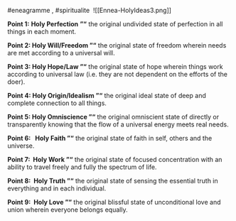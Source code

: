 
#eneagramme , #spiritualite 
 ![[Ennea-HolyIdeas3.png]]

**Point 1:** **Holy Perfection** **”“** the original undivided state of perfection in all things in each moment.

**Point 2: Holy Will/Freedom ”“** the original state of freedom wherein needs are met according to a universal will.

**Point 3: Holy Hope/Law ”“** the original state of hope wherein things work according to universal law (i.e. they are not dependent on the efforts of the doer).

**Point 4: Holy Origin/Idealism ”“** the original ideal state of deep and complete connection to all things.

**Point 5: Holy Omniscience ”“** the original omniscient state of directly or transparently knowing that the flow of a universal energy meets real needs.

**Point 6:   Holy Faith ”“** the original state of faith in self, others and the universe.

**Point 7:  Holy Work ”“** the original state of focused concentration with an ability to travel freely and fully the spectrum of life.

**Point 8:  Holy Truth ”“** the original state of sensing the essential truth in everything and in each individual.

**Point 9:  Holy Love ”“** the original blissful state of unconditional love and union wherein everyone belongs equally.